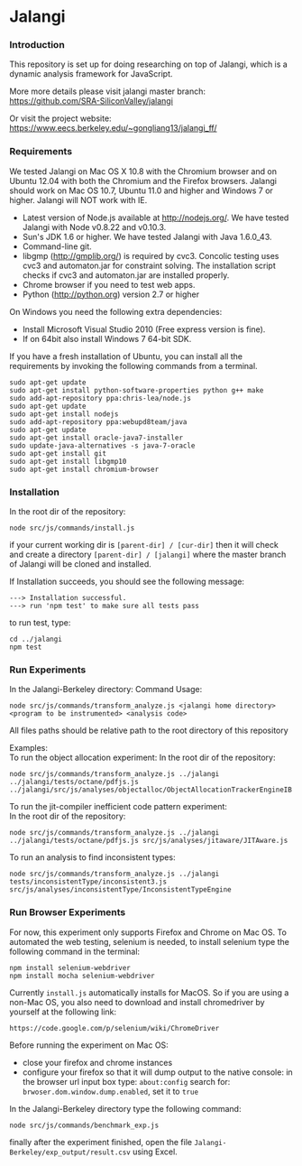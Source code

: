 Jalangi
=======
### Introduction

This repository is set up for doing researching on top of Jalangi, which is a dynamic analysis framework for JavaScript.

More more details please visit jalangi master branch:
https://github.com/SRA-SiliconValley/jalangi

Or visit the project website:
https://www.eecs.berkeley.edu/~gongliang13/jalangi_ff/

### Requirements

We tested Jalangi on Mac OS X 10.8 with the Chromium browser and on Ubuntu 12.04 with both the Chromium and the Firefox browsers.  Jalangi should work on Mac OS
10.7, Ubuntu 11.0 and higher and Windows 7 or higher. Jalangi will NOT work with IE.

  * Latest version of Node.js available at http://nodejs.org/.  We have tested Jalangi with Node v0.8.22 and v0.10.3.
  * Sun's JDK 1.6 or higher.  We have tested Jalangi with Java 1.6.0_43.
  * Command-line git.
  * libgmp (http://gmplib.org/) is required by cvc3.  Concolic testing uses cvc3 and automaton.jar for constraint solving. The installation script checks if cvc3 and automaton.jar are installed properly.
  * Chrome browser if you need to test web apps.
  * Python (http://python.org) version 2.7 or higher
  
On Windows you need the following extra dependencies:

  * Install Microsoft Visual Studio 2010 (Free express version is fine).
  * If on 64bit also install Windows 7 64-bit SDK.

If you have a fresh installation of Ubuntu, you can install all the requirements by invoking the following commands from a terminal.

    sudo apt-get update
    sudo apt-get install python-software-properties python g++ make
    sudo add-apt-repository ppa:chris-lea/node.js
    sudo apt-get update
    sudo apt-get install nodejs
    sudo add-apt-repository ppa:webupd8team/java
    sudo apt-get update
    sudo apt-get install oracle-java7-installer
    sudo update-java-alternatives -s java-7-oracle
    sudo apt-get install git
    sudo apt-get install libgmp10
    sudo apt-get install chromium-browser

### Installation

In the root dir of the repository:
```
node src/js/commands/install.js
```
if your current working dir is ```[parent-dir] / [cur-dir]``` then it will check and create a directory ```[parent-dir] / [jalangi]``` where the master branch of Jalangi will be cloned and installed.

If Installation succeeds, you should see the following message:
```
---> Installation successful.
---> run 'npm test' to make sure all tests pass
```
to run test, type:
```
cd ../jalangi
npm test
```
### Run Experiments

In the Jalangi-Berkeley directory:
Command Usage:
```
node src/js/commands/transform_analyze.js <jalangi home directory> <program to be instrumented> <analysis code>
```
All files paths should be relative path to the root directory of this repository

Examples:  
To run the object allocation experiment:
In the root dir of the repository:
```
node src/js/commands/transform_analyze.js ../jalangi ../jalangi/tests/octane/pdfjs.js ../jalangi/src/js/analyses/objectalloc/ObjectAllocationTrackerEngineIB
```
To run the jit-compiler inefficient code pattern experiment:  
In the root dir of the repository:
```
node src/js/commands/transform_analyze.js ../jalangi ../jalangi/tests/octane/pdfjs.js src/js/analyses/jitaware/JITAware.js
```
To run an analysis to find inconsistent types:
```
node src/js/commands/transform_analyze.js ../jalangi tests/inconsistentType/inconsistent3.js src/js/analyses/inconsistentType/InconsistentTypeEngine
```

### Run Browser Experiments

For now, this experiment only supports Firefox and Chrome on Mac OS.
To automated the web testing, selenium is needed, to install selenium type the following command in the terminal:
```
npm install selenium-webdriver
npm install mocha selenium-webdriver
```
Currently ```install.js``` automatically installs for MacOS. So if you are using a non-Mac OS, you also need to download and install chromedriver by yourself at the following link:
```
https://code.google.com/p/selenium/wiki/ChromeDriver
```

Before running the experiment on Mac OS:
  * close your firefox and chrome instances
  * configure your firefox so that it will dump output to the native console:
    in the browser url input box type: ```about:config```
    search for: ```brwoser.dom.window.dump.enabled```, set it to ```true```

In the Jalangi-Berkeley directory type the following command:
```
node src/js/commands/benchmark_exp.js
```
finally after the experiment finished, open the file ```Jalangi-Berkeley/exp_output/result.csv``` using Excel.
